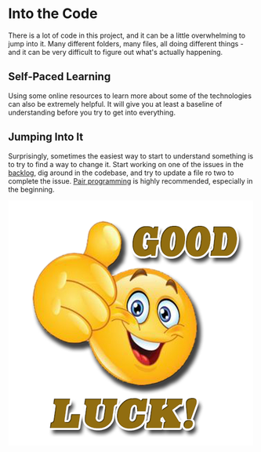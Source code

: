 # Into the Code
There is a lot of code in this project, and it can be a little overwhelming to jump into it. Many different folders, many files, all doing different things - and it can be very difficult to figure out what's actually happening.

## Self-Paced Learning
Using some online resources to learn more about some of the technologies can also be extremely helpful. It will give you at least a baseline of understanding before you try to get into everything.

## Jumping Into It
Surprisingly, sometimes the easiest way to start to understand something is to try to find a way to change it. Start working on one of the issues in the [backlog](https://github.com/hylandtechoutreach/uct-locator/projects/1), dig around in the codebase, and try to update a file ro two to complete the issue. [Pair programming](https://en.wikipedia.org/wiki/Pair_programming) is highly recommended, especially in the beginning.

![](Assets/GoodLuck.png)
